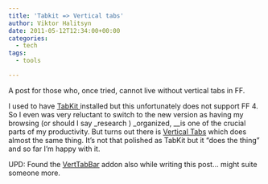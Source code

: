 ```yaml
---
title: 'Tabkit => Vertical tabs'
author: Viktor Halitsyn
date: 2011-05-12T12:34:00+00:00
categories:
  - tech
tags:
  - tools

---
```

A post for those who, once tried, cannot live without vertical tabs in FF.
  
I used to have [TabKit ][1]installed but this unfortunately does not support FF 4. So I even was very reluctant to switch to the new version as having my browsing (or should I say _research ) _organized,  __is one of the crucial parts of my productivity. But turns out there is [Vertical Tabs][2] which does almost the same thing. It&#8217;s not that polished as TabKit but it &#8220;does the thing&#8221; and so far I&#8217;m happy with it.

UPD: Found the [VertTabBar][3] addon also while writing this post&#8230; might suite someone more.

 [1]: https://addons.mozilla.org/en-us/firefox/addon/tab-kit/
 [2]: https://addons.mozilla.org/en-us/firefox/addon/vertical-tabs/
 [3]: https://addons.mozilla.org/en-us/firefox/addon/verttabbar/
